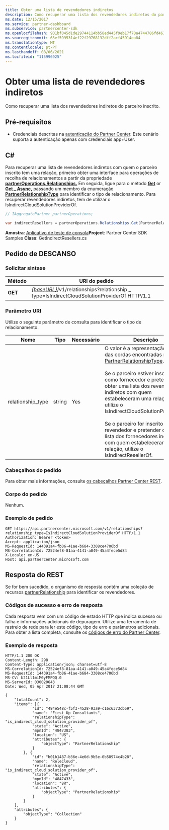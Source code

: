```yaml
---
title: Obter uma lista de revendedores indiretos
description: Como recuperar uma lista dos revendedores indiretos do parceiro inscrito.
ms.date: 12/15/2017
ms.service: partner-dashboard
ms.subservice: partnercenter-sdk
ms.openlocfilehash: 901bf045d1de29744114bb58ed445f9eb17f70a4744786fd4617da9697e7c683
ms.sourcegitcommit: 63ef5995314ef22f29768132dff2acf45914ea84
ms.translationtype: MT
ms.contentlocale: pt-PT
ms.lasthandoff: 08/06/2021
ms.locfileid: "115996925"
---
```

# <a name="retrieve-a-list-of-indirect-resellers"></a>Obter uma lista de revendedores indiretos

Como recuperar uma lista dos revendedores indiretos do parceiro inscrito.

## <a name="prerequisites"></a>Pré-requisitos

- Credenciais descritas na [autenticação do Partner Center](partner-center-authentication.md). Este cenário suporta a autenticação apenas com credenciais app+User.

## <a name="c"></a>C\#

Para recuperar uma lista de revendedores indiretos com quem o parceiro inscrito tem uma relação, primeiro obter uma interface para operações de recolha de relacionamentos a partir da propriedade [**partnerOperations.Relationships.**](/dotnet/api/microsoft.store.partnercenter.ipartner.relationships) Em seguida, ligue para o método [**Get**](/dotnet/api/microsoft.store.partnercenter.relationships.irelationshipcollection.get) or [**Get \_ Async,**](/dotnet/api/microsoft.store.partnercenter.relationships.irelationshipcollection.getasync) passando um membro da enumeração [**PartnerRelationshipType**](/dotnet/api/microsoft.store.partnercenter.models.relationships.partnerrelationshiptype) para identificar o tipo de relacionamento. Para recuperar revendedores indiretos, tem de utilizar o IsIndirectCloudSolutionProviderOf.

``` csharp
// IAggregatePartner partnerOperations;

var indirectResellers = partnerOperations.Relationships.Get(PartnerRelationshipType.IsIndirectCloudSolutionProviderOf);
```

**Amostra**: [Aplicativo de teste de consola](console-test-app.md)**Project**: Partner Center SDK Samples **Class**: GetIndirectResellers.cs

## <a name="rest-request"></a>Pedido de DESCANSO

### <a name="request-syntax"></a>Solicitar sintaxe

| Método  | URI do pedido                                                                                                                |
|---------|----------------------------------------------------------------------------------------------------------------------------|
| **GET** | [*{baseURL}*](partner-center-rest-urls.md)/v1/relationships?relationship \_ type=IsIndirectCloudSolutionProviderOf HTTP/1.1 |

### <a name="uri-parameter"></a>Parâmetro URI

Utilize o seguinte parâmetro de consulta para identificar o tipo de relacionamento.

| Nome               | Tipo    | Necessário  | Descrição                         |
|--------------------|---------|-----------|-------------------------------------|
| relationship_type  | string  | Yes       | O valor é a representação de uma das cordas encontradas no [PartnerRelationshipType](/dotnet/api/microsoft.store.partnercenter.models.relationships.partnerrelationshiptype).<br/><br/> Se o parceiro estiver inscrito como fornecedor e pretender obter uma lista dos revendedores indiretos com quem estabeleceram uma relação, utilize o IsIndirectCloudSolutionProviderOf.<br/><br/> Se o parceiro for inscrito como revendedor e pretender obter uma lista dos fornecedores indiretos com quem estabeleceram uma relação, utilize o IsIndirectResellerOf.    |

### <a name="request-headers"></a>Cabeçalhos do pedido

Para obter mais informações, consulte [os cabeçalhos Partner Center REST](headers.md).

### <a name="request-body"></a>Corpo do pedido

Nenhum.

### <a name="request-example"></a>Exemplo de pedido

```http
GET https://api.partnercenter.microsoft.com/v1/relationships?relationship_type=IsIndirectCloudSolutionProviderOf HTTP/1.1
Authorization: Bearer <token>
Accept: application/json
MS-RequestId: 144391a4-fb06-41ae-b684-3308ce4706bd
MS-CorrelationId: 72524ef8-81aa-4141-a049-45a4fece5d84
X-Locale: en-US
Host: api.partnercenter.microsoft.com
```

## <a name="rest-response"></a>Resposta do REST

Se for bem sucedido, o organismo de resposta contém uma coleção de recursos [partnerRelationship](relationships-resources.md) para identificar os revendedores.

### <a name="response-success-and-error-codes"></a>Códigos de sucesso e erro de resposta

Cada resposta vem com um código de estado HTTP que indica sucesso ou falha e informações adicionais de depuragem. Utilize uma ferramenta de rastreio de rede para ler este código, tipo de erro e parâmetros adicionais. Para obter a lista completa, consulte os [códigos de erro do Partner Center](error-codes.md).

### <a name="response-example"></a>Exemplo de resposta

```http
HTTP/1.1 200 OK
Content-Length: 298
Content-Type: application/json; charset=utf-8
MS-CorrelationId: 72524ef8-81aa-4141-a049-45a4fece5d84
MS-RequestId: 144391a4-fb06-41ae-b684-3308ce4706bd
MS-CV: b21Ll1miM0yFMPQQ.0
MS-ServerId: 030020643
Date: Wed, 05 Apr 2017 21:08:44 GMT

{
    "totalCount": 2,
    "items": [{
            "id": "484e548c-f5f3-4528-93a9-c16c6373cb59",
            "name": "First Up Consultants",
            "relationshipType": "is_indirect_cloud_solution_provider_of",
            "state": "Active",
            "mpnId": "4847383",
            "location": "US",
            "attributes": {
                "objectType": "PartnerRelationship"
            }
        }, {
            "id": "b01b1487-b36e-4e6d-9b5e-0b58974c4b28",
            "name": "ReleCloud",
            "relationshipType": "is_indirect_cloud_solution_provider_of",
            "state": "Active",
            "mpnId": "4847433",
            "location": "BR",
            "attributes": {
                "objectType": "PartnerRelationship"
            }
        }
    ],
    "attributes": {
        "objectType": "Collection"
    }
}
```